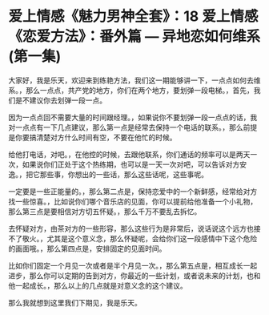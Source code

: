 # 爱上情感《魅力男神全套》：18 爱上情感《恋爱方法》：番外篇 — 异地恋如何维系(第一集)

大家好，我是乐天，欢迎来到练艳方法，我们这一期能够讲一下，一点点如何去维系。，那么一点点，共产党的地方，你们在两个地方，要划弹一段电梯。，首先，我们是不建议你去划弹一段一点。

因为一点点回不需要大量的时间跟经理。，如果说你不要划弹一段一点点的话，我对一点点有一下几点建议，那么第一点是经常去保持一个电话的联系。，那么前提是你要搞清楚对方什么时间有空，不要在他忙的时候。

给他打电话，对吧。，在他控的时候，去跟他联系，你们通话的频率可以是两天一次，如果说你们正处于这个热练期，也可以是一天一次对吧，可以告诉对方安逸。，把它那些事，你想出的一些话，那么这些话呢，这些事呢。

一定要是一些正能量的。，那么第二点是，保持恋爱中的一个新鲜感，经常给对方找一些惊喜。，比如说你们哪个音乐店的见面，你可以提前给他准备一个小礼物，那么第三点是要相信对方切五怀疑。，那么千万不要乱去拆忆。

去怀疑对方，由茶对方的一些形容，那么这些行为是非常后，说话说这个远方也接不了敬火。，尤其是这个意义念，那么怀疑呢，会给你们这一段感情中下这个危险的画面哦。，那么第四点是，安排固定的见面时间。

比如你们固定一个月见一次或者是半个月见一次。，那么第五点是，相互成长一起进步，那么你可以定期的告到对方，你最近的一些计划，或者说未来的计划，也和他一起成长。，那么以上的几点就是对意义念的这个建议。

那么我就想到这里我们下期见，我是乐天。